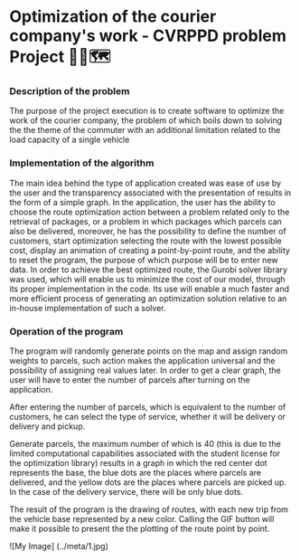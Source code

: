 # Optimization of the courier company's work - CVRPPD problem Project :book::truck::world_map:

### Description of the problem

The purpose of the project execution is to create software to optimize the work of the courier company, the problem of which boils down to solving the the theme of the commuter with an additional limitation related to the load capacity of a single vehicle

### Implementation of the algorithm

The main idea behind the type of application created was ease of use by the user and the transparency associated with the presentation of results in the form of a simple graph. In the application, the user has the ability to choose the route optimization action between a problem related only to the retrieval of packages, or a problem in which packages which parcels can also be delivered, moreover, he has the possibility to define the number of customers, start optimization selecting the route with the lowest possible cost, display an animation of creating a point-by-point route, and the ability to reset the program, the purpose of which purpose will be to enter new data. In order to achieve the best optimized route, the Gurobi solver library was used, which will enable us to minimize the cost of our model, through its proper implementation in the code. Its use will enable a much faster and more efficient process of generating an optimization solution relative to an in-house implementation of such a solver.

### Operation of the program

The program will randomly generate points on the map and assign random weights to parcels, such action makes the application universal and the possibility of assigning real values later. In order to get a clear graph, the user will have to enter the number of parcels after turning on the application. 

After entering the number of parcels, which is equivalent to the number of customers, he can select the type of 
service, whether it will be delivery or delivery and pickup.

Generate parcels, the maximum number of which is 40 (this is due to the limited 
computational capabilities associated with the student license for the optimization library) results in a graph in which the red center dot represents the base, the blue dots are the places where parcels are delivered, and the yellow dots are the places where parcels are picked up. In the case of the delivery service, there will be only blue dots.

The result of the program is the drawing of routes, with each new trip from the vehicle base represented by a new color. Calling the GIF button will make it possible to present the the plotting of the route point by point.

![My Image] (../meta/1.jpg)
